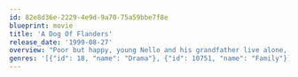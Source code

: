 ```yaml
---
id: 82e8d36e-2229-4e9d-9a70-75a59bbe7f8e
blueprint: movie
title: 'A Dog Of Flanders'
release_date: '1999-08-27'
overview: "Poor but happy, young Nello and his grandfather live alone, delivering milk as a livelihood, in the outskirts of Antwerp, a city in Flanders (the Flemish or Dutch-speaking part of modern-day Belgium). They discover a beaten dog (a Bouvier, a large sturdy dog native to Flanders) and adopt it and nurse it back to health, naming it Patrasche, the middle name of Nello's mother Mary, who died when Nello was very young. Nello's mother was a talented artist, and like his mother, he delights in drawing, and his friend Aloise is his model and greatest fan and supporter."
genres: '[{"id": 18, "name": "Drama"}, {"id": 10751, "name": "Family"}]'
---
```


